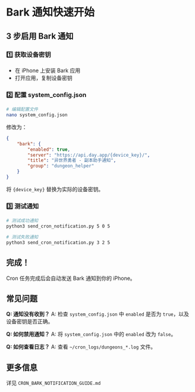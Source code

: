 # Bark 通知快速开始

## 3 步启用 Bark 通知

### 1️⃣ 获取设备密钥
- 在 iPhone 上安装 Bark 应用
- 打开应用，复制设备密钥

### 2️⃣ 配置 system_config.json
```bash
# 编辑配置文件
nano system_config.json
```

修改为：
```json
{
    "bark": {
        "enabled": true,
        "server": "https://api.day.app/{device_key}/",
        "title": "异世界勇者 - 副本助手通知",
        "group": "dungeon_helper"
    }
}
```

将 `{device_key}` 替换为实际的设备密钥。

### 3️⃣ 测试通知
```bash
# 测试成功通知
python3 send_cron_notification.py 5 0 5

# 测试失败通知
python3 send_cron_notification.py 3 2 5
```

## 完成！

Cron 任务完成后会自动发送 Bark 通知到你的 iPhone。

## 常见问题

**Q: 通知没有收到？**
A: 检查 `system_config.json` 中 `enabled` 是否为 `true`，以及设备密钥是否正确。

**Q: 如何禁用通知？**
A: 将 `system_config.json` 中的 `enabled` 改为 `false`。

**Q: 如何查看日志？**
A: 查看 `~/cron_logs/dungeons_*.log` 文件。

## 更多信息

详见 `CRON_BARK_NOTIFICATION_GUIDE.md`

